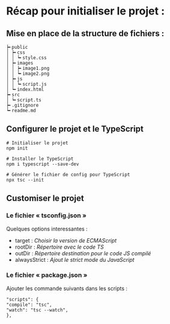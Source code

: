 # Récap pour initialiser le projet : 

## Mise en place de la structure de fichiers  : 
``` 
┝╸public
│ ┝╸css
│ │ ┕╸style.css
│ ┝╸images
│ │ ┝╸image1.png
│ │ ┕╸image2.png
│ ┝╸js
│ │ ┕╸script.js
│ ┕╸index.html
┝╸src
│ ┕╸script.ts 
┝╸.gitignore
┕╸readme.md
```

## Configurer le projet et le TypeScript
```
# Initialiser le projet
npm init

# Installer le TypeScript
npm i typescript --save-dev

# Générer le fichier de config pour TypeScript
npx tsc --init
```

## Customiser le projet

### Le fichier « tsconfig.json »
Quelques options interessantes : 
- target : *Choisir la version de ECMAScript* 
- rootDir : *Répertoire avec le code TS*
- outDir : *Répertoire destination pour le code JS compilé*
- alwaysStrict : *Ajout le strict mode du JavaScript*

### Le fichier « package.json »
Ajouter les commande suivants dans les scripts : 
```
"scripts": {
"compile": "tsc",
"watch": "tsc --watch",
},
```